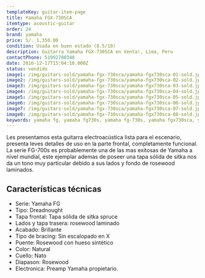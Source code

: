 ```yaml
---
templateKey: guitar-item-page
title: Yamaha FGX-730SCA
itemtype: acoustic-guitar
order: 24
brand: yamaha
price: S/. 1,350.00
condition: Usada en buen estado (8.5/10)
description: Guitarra Yamaha FGX-730SCA en Venta!, Lima, Peru
contactPhone: 51992780348
date: 2016-12-17T15:04:10.000Z
status: vendido
image1: /img/guitars-sold/yamaha-fgx-730sca/yamaha-fgx730sca-01-sold.jpg
image2: /img/guitars-sold/yamaha-fgx-730sca/yamaha-fgx730sca-02-sold.jpg
image3: /img/guitars-sold/yamaha-fgx-730sca/yamaha-fgx730sca-03-sold.jpg
image4: /img/guitars-sold/yamaha-fgx-730sca/yamaha-fgx730sca-04-sold.jpg
image5: /img/guitars-sold/yamaha-fgx-730sca/yamaha-fgx730sca-05-sold.jpg
image6: /img/guitars-sold/yamaha-fgx-730sca/yamaha-fgx730sca-06-sold.jpg
image7: /img/guitars-sold/yamaha-fgx-730sca/yamaha-fgx730sca-07-sold.jpg
image8: /img/guitars-sold/yamaha-fgx-730sca/yamaha-fgx730sca-08-sold.jpg
keywords: yamaha fg, yamaha fg730s, yamaha fg-730s, yamaha fgx730sca, yamaha fgx-730sca
---
```

Les presentamos esta guitarra electroacústica lista para el escenario, presenta leves detalles de uso en la parte frontal, completamente funcional.
La serie FG-700s es probablemente una de las mas exitosas de Yamaha a nivel mundial, este ejemplar ademas de poseer una tapa sólida de sitka nos da un tono muy particular debido a sus lados y fondo de rosewood laminados.

## Características técnicas

* Serie: Yamaha FG
* Tipo: Dreadnought
* Tapa frontal: Tapa sólida de sitka spruce
* Lados y tapa trasera: rosewood laminado
* Acabado: Brillante
* Tipo de bracing: Sin escalopado en X
* Puente: Rosewood con hueso sintético
* Color: Natural
* Cuello: Nato
* Diapason: Rosewood
* Electronica: Preamp Yamaha propietario.
